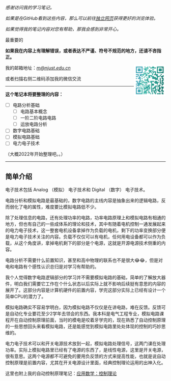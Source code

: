 

*感谢访问我的学习笔记。*

*如果是在GitHub看到这些内容，那么可以前往[独立网页](https://xymeng.xyz/Math)获得更好的浏览体验。*

*如果觉得我的笔记内容对您有帮助，那我会感到非常开心。*

最重要的

**如果我在内容上有理解错误，或者表达不严谨、符号不规范的地方，还请不吝指正。**

<img src = "./images/wechat.png" width="100px" align="right">

我的邮箱地址：[*m@njust.edu.cn*]()

或者扫描右侧二维码添加我的微信交流

---

**这个笔记本将要整理的内容：**
- [ ] 电路分析基础
    - [ ] 电路基本概念
    - [ ] 一阶二阶电路电路
    - [ ] 运放电路分析
- [ ] 数字电路基础
- [ ] 模拟电路基础
- [ ] 电力电子技术

（大概2022年开始整理吧。。）

---

## 简单介绍

电子技术包括 Analog （模拟） 电子技术和 Digital （数字） 电子技术。

电路分析和模拟电路是最基础的，数字电路的主线内容是抽象出来的逻辑电路，反而弱化了电的属性，难度要比模拟电路低不少。

除了处理信息的电路，还有处理功率的电路，功率电路原理上和模拟电路有相通的地方，但也有自己的一些成体系的理论和技术，其中有随着电机控制一通发展起来的电力电子技术，这一整套电机设备拿掉作为负载的电机，剩下的功率变换部分便是电力电子技术关注的内容。负载不仅仅可以有电机，任何用电设备都可以作为负载，从这个角度讲，拿掉电机剩下的部分是个电源，这就是开源电源技术侧重的内容。


电路分析不需要什么前置知识，甚至和高中物理的联系也不是很大😂😂，但是对电和电路有个感性认识总归是对学习有帮助的。

我个人觉得数字电路逻辑部分的学习并不需要模拟电路的基础，简单的了解放大器件，明白我们需要它工作在个什么状态以后实际上就不影响后续挺有意思的内容的展开了。这部分内容是计算机硬件的前置内容，学完这部分实际上已经有设计一个简单CPU的潜力了。

模拟电路确实不容易学明白，因为模拟电路不仅仅是在讲电路，难在反馈。反馈可是自动化专业要花至少2学年去领会的东西。我本科是电气工程专业，模拟电路课程开在自动控制原理前面，当时的模电是咬着牙学完的，现在熟悉了自动控制原理的一些思想回头来看模拟电路，还是能感觉到模拟电路里处处体现的控制的巧妙思维的。

电力电子技术可以和开关电源技术放到一起，模拟电路处理信号，这两门课在处理功率。实际上模拟电路里已经有了电源的东西了，是线性电源，这里是开关电源，很有意思。这两个电源都不可避免的要用负反馈的方式来提高性能，也就是说自动控制原理是前置内容，尤其在开关电源设计里面，经典控制理论运用的出神入化。

这里也附上我的自动控制原理笔记：[应用数学：控制理论](https://xymeng.xyz/Math/part4/)




